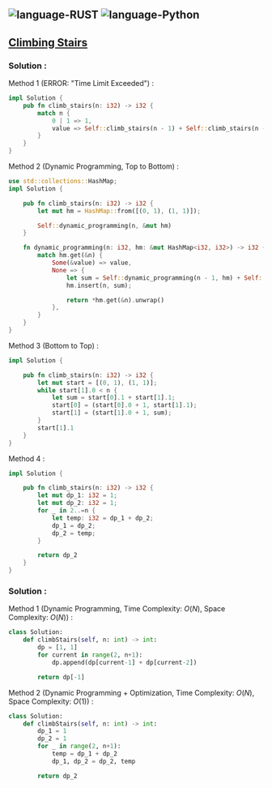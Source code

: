 ![language-RUST](https://img.shields.io/badge/RUST-8d4004?style=for-the-badge&logo=RUST)
![language-Python](https://img.shields.io/badge/Python-ffd43b?style=for-the-badge&logo=PYTHON)
---

## [Climbing Stairs](https://leetcode.com/problems/climbing-stairs)

### Solution :

Method 1 (ERROR: "Time Limit Exceeded") :
```rust
impl Solution {
    pub fn climb_stairs(n: i32) -> i32 {
        match n {
            0 | 1 => 1,
            value => Self::climb_stairs(n - 1) + Self::climb_stairs(n - 2),
        }
    }
}
```

Method 2 (Dynamic Programming, Top to Bottom) :
```rust
use std::collections::HashMap;
impl Solution {

    pub fn climb_stairs(n: i32) -> i32 {
        let mut hm = HashMap::from([(0, 1), (1, 1)]);

        Self::dynamic_programming(n, &mut hm)
    }

    fn dynamic_programming(n: i32, hm: &mut HashMap<i32, i32>) -> i32 {
        match hm.get(&n) {
            Some(&value) => value,
            None => {
                let sum = Self::dynamic_programming(n - 1, hm) + Self::dynamic_programming(n - 2, hm);
                hm.insert(n, sum);

                return *hm.get(&n).unwrap()
            },
        }
    }
}
```

Method 3 (Bottom to Top) :
```rust
impl Solution {

    pub fn climb_stairs(n: i32) -> i32 {
        let mut start = [(0, 1), (1, 1)];
        while start[1].0 < n {
            let sum = start[0].1 + start[1].1;
            start[0] = (start[0].0 + 1, start[1].1);
            start[1] = (start[1].0 + 1, sum);
        }
        start[1].1
    }
}
```

Method 4 :
```rust
impl Solution {

    pub fn climb_stairs(n: i32) -> i32 {
        let mut dp_1: i32 = 1;
        let mut dp_2: i32 = 1;
        for _ in 2..=n {
            let temp: i32 = dp_1 + dp_2;
            dp_1 = dp_2;
            dp_2 = temp;
        }

        return dp_2
    }
}
```

### Solution :

Method 1 (Dynamic Programming, Time Complexity: $O(N)$, Space Complexity: $O(N)$) :
```python
class Solution:
    def climbStairs(self, n: int) -> int:
        dp = [1, 1]
        for current in range(2, n+1):
            dp.append(dp[current-1] + dp[current-2])

        return dp[-1]
```

Method 2 (Dynamic Programming + Optimization, Time Complexity: $O(N)$, Space Complexity: $O(1)$) :
```python
class Solution:
    def climbStairs(self, n: int) -> int:
        dp_1 = 1
        dp_2 = 1
        for _ in range(2, n+1):
            temp = dp_1 + dp_2
            dp_1, dp_2 = dp_2, temp

        return dp_2
```
